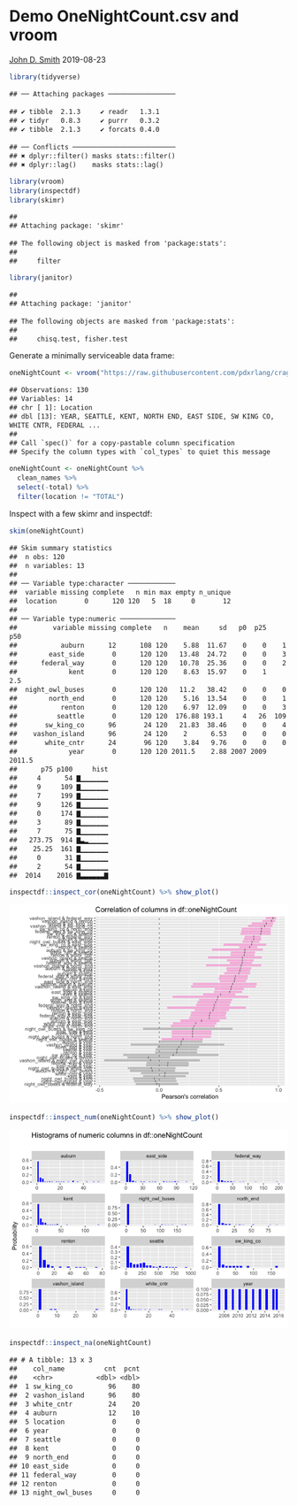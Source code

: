 Demo OneNightCount.csv and vroom
================
[John D. Smith](https://github.com/smithjd/)
2019-08-23

``` r
library(tidyverse)
```

    ## ── Attaching packages ─────────────────

    ## ✔ tibble  2.1.3     ✔ readr   1.3.1
    ## ✔ tidyr   0.8.3     ✔ purrr   0.3.2
    ## ✔ tibble  2.1.3     ✔ forcats 0.4.0

    ## ── Conflicts ──────────────────────────
    ## ✖ dplyr::filter() masks stats::filter()
    ## ✖ dplyr::lag()    masks stats::lag()

``` r
library(vroom)
library(inspectdf)
library(skimr)
```

    ## 
    ## Attaching package: 'skimr'

    ## The following object is masked from 'package:stats':
    ## 
    ##     filter

``` r
library(janitor)
```

    ## 
    ## Attaching package: 'janitor'

    ## The following objects are masked from 'package:stats':
    ## 
    ##     chisq.test, fisher.test

Generate a minimally serviceable data frame:

``` r
oneNightCount <- vroom("https://raw.githubusercontent.com/pdxrlang/craggy_2019/master/data/oneNightCount.csv")
```

    ## Observations: 130
    ## Variables: 14
    ## chr [ 1]: Location
    ## dbl [13]: YEAR, SEATTLE, KENT, NORTH END, EAST SIDE, SW KING CO, WHITE CNTR, FEDERAL ...
    ## 
    ## Call `spec()` for a copy-pastable column specification
    ## Specify the column types with `col_types` to quiet this message

``` r
oneNightCount <- oneNightCount %>% 
  clean_names %>% 
  select(-total) %>% 
  filter(location != "TOTAL")
```

Inspect with a few skimr and inspectdf:

``` r
skim(oneNightCount)
```

    ## Skim summary statistics
    ##  n obs: 120 
    ##  n variables: 13 
    ## 
    ## ── Variable type:character ────────────
    ##  variable missing complete   n min max empty n_unique
    ##  location       0      120 120   5  18     0       12
    ## 
    ## ── Variable type:numeric ──────────────
    ##         variable missing complete   n    mean     sd   p0  p25    p50
    ##           auburn      12      108 120    5.88  11.67    0    0    1  
    ##        east_side       0      120 120   13.48  24.72    0    0    3  
    ##      federal_way       0      120 120   10.78  25.36    0    0    2  
    ##             kent       0      120 120    8.63  15.97    0    1    2.5
    ##  night_owl_buses       0      120 120   11.2   38.42    0    0    0  
    ##        north_end       0      120 120    5.16  13.54    0    0    1  
    ##           renton       0      120 120    6.97  12.09    0    0    3  
    ##          seattle       0      120 120  176.88 193.1     4   26  109  
    ##       sw_king_co      96       24 120   21.83  38.46    0    0    4  
    ##    vashon_island      96       24 120    2      6.53    0    0    0  
    ##       white_cntr      24       96 120    3.84   9.76    0    0    0  
    ##             year       0      120 120 2011.5    2.88 2007 2009 2011.5
    ##      p75 p100     hist
    ##     4      54 ▇▁▁▁▁▁▁▁
    ##     9     109 ▇▁▁▁▁▁▁▁
    ##     7     199 ▇▁▁▁▁▁▁▁
    ##     9     126 ▇▁▁▁▁▁▁▁
    ##     0     174 ▇▁▁▁▁▁▁▁
    ##     3      89 ▇▁▁▁▁▁▁▁
    ##     7      75 ▇▁▁▁▁▁▁▁
    ##   273.75  914 ▇▃▂▁▁▁▁▁
    ##    25.25  161 ▇▁▁▁▁▁▁▁
    ##     0      31 ▇▁▁▁▁▁▁▁
    ##     2      54 ▇▁▁▁▁▁▁▁
    ##  2014    2016 ▇▃▃▃▃▃▃▇

``` r
inspectdf::inspect_cor(oneNightCount) %>% show_plot()
```

![](demo-1night-vroom-etc_files/figure-gfm/unnamed-chunk-3-1.png)<!-- -->

``` r
inspectdf::inspect_num(oneNightCount) %>% show_plot()
```

![](demo-1night-vroom-etc_files/figure-gfm/unnamed-chunk-3-2.png)<!-- -->

``` r
inspectdf::inspect_na(oneNightCount) 
```

    ## # A tibble: 13 x 3
    ##    col_name          cnt  pcnt
    ##    <chr>           <dbl> <dbl>
    ##  1 sw_king_co         96    80
    ##  2 vashon_island      96    80
    ##  3 white_cntr         24    20
    ##  4 auburn             12    10
    ##  5 location            0     0
    ##  6 year                0     0
    ##  7 seattle             0     0
    ##  8 kent                0     0
    ##  9 north_end           0     0
    ## 10 east_side           0     0
    ## 11 federal_way         0     0
    ## 12 renton              0     0
    ## 13 night_owl_buses     0     0
